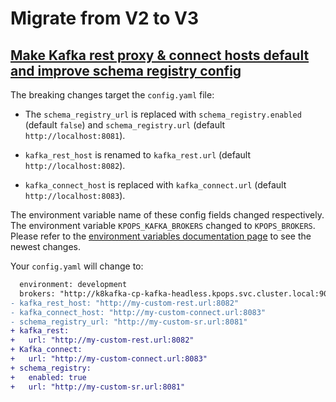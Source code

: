 # Migrate from V2 to V3

## [Make Kafka rest proxy & connect hosts default and improve schema registry config](https://github.com/bakdata/kpops/pull/354)

The breaking changes target the `config.yaml` file:

- The `schema_registry_url` is replaced with `schema_registry.enabled` (default `false`) and `schema_registry.url` (default `http://localhost:8081`).

- `kafka_rest_host` is renamed to `kafka_rest.url` (default `http://localhost:8082`).

- `kafka_connect_host` is replaced with `kafka_connect.url` (default `http://localhost:8083`).

The environment variable name of these config fields changed respectively. The environment variable `KPOPS_KAFKA_BROKERS` changed to `KPOPS_BROKERS`. Please refer to the [environment variables documentation page](../core-concepts/variables/environment_variables.md) to see the newest changes.

Your `config.yaml` will change to:

```diff
  environment: development
  brokers: "http://k8kafka-cp-kafka-headless.kpops.svc.cluster.local:9092"
- kafka_rest_host: "http://my-custom-rest.url:8082"
- kafka_connect_host: "http://my-custom-connect.url:8083"
- schema_registry_url: "http://my-custom-sr.url:8081"
+ kafka_rest:
+   url: "http://my-custom-rest.url:8082"
+ Kafka_connect:
+   url: "http://my-custom-connect.url:8083"
+ schema_registry:
+   enabled: true
+   url: "http://my-custom-sr.url:8081"
```
